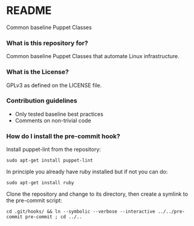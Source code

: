 # README #

Common baseline Puppet Classes

### What is this repository for? ###

Common baseline Puppet Classes that automate Linux infrastructure.

### What is the License? ###

GPLv3 as defined on the LICENSE file.

### Contribution guidelines ###

* Only tested baseline best practices
* Comments on non-trivial code

### How do I install the pre-commit hook? ###

Install puppet-lint from the repository:

```sudo apt-get install puppet-lint```

In principle you already have ruby installed but if not you can do:

```sudo apt-get install ruby```

Clone the repository and change to its directory, then create a symlink to the pre-commit script:

```cd .git/hooks/ && ln --symbolic --verbose --interactive ../../pre-commit pre-commit ; cd ../..```
